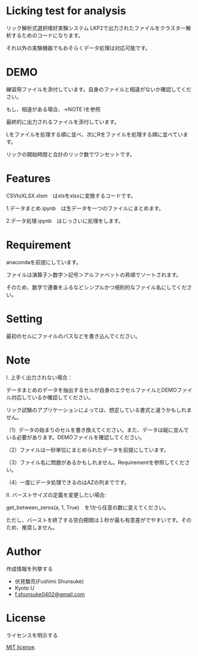 # Licking test for analysis

リック解析式選択嗜好実験システム LKP2で出力されたファイルをクラスター解析するためのコードになります。

それ以外の実験機器でもおそらくデータ処理は対応可能です。


# DEMO
練習用ファイルを添付しています。自身のファイルと相違がないか確認してください。

もし、相違がある場合、→NOTE Ⅰを参照



最終的に出力されるファイルを添付しています。

Lをファイルを処理する順に並べ、次にRをファイルを処理する順に並べています。

リックの開始時間と合計のリック数でワンセットです。


# Features
CSVtoXLSX.xlsm　はxlsをxlsxに変換するコードです。

1.データまとめ.ipynb　は生データを一つのファイルにまとめます。

2.データ処理.ipynb　はじっさいに処理をします。


# Requirement

anacondaを前提にしています。

ファイルは演算子＞数字＞記号＞アルファベットの昇順でソートされます。

そのため、数字で連番をふるなどシンプルかつ規則的なファイル名にしてください。

# Setting

最初のセルにファイルのパスなどを書き込んでください。


# Note


Ⅰ. 上手く出力されない場合：

データまとめのデータを抽出するセルが自身のエクセルファイルとDEMOファイル対応しているか確認してください。

リック試験のアプリケーションによっては、想定している書式と違うかもしれません。

（1）データの始まりのセルを書き換えてください。また、データは縦に並んでいる必要があります。DEMOファイルを確認してください。

（2）ファイルは一秒単位にまとめられたデータを前提にしています。

（3）ファイル名に問題があるかもしれません。Requirementを参照してください。

（4）一度にデータ処理できるのはAZの列までです。

Ⅱ. バーストサイズの定義を変更したい場合:

get_between_zeros(a, 1, True)　を1から任意の数に変えてください。

ただし、バーストを終了する空白期間は１秒が最も有意差がでやすいです。そのため、推奨しません。


# Author

作成情報を列挙する

* 伏見駿亮(Fushimi Shunsuke)
* Kyoto U
* f.shunsuke0402@gmail.com

# License
ライセンスを明示する

[MIT license](https://en.wikipedia.org/wiki/MIT_License).


